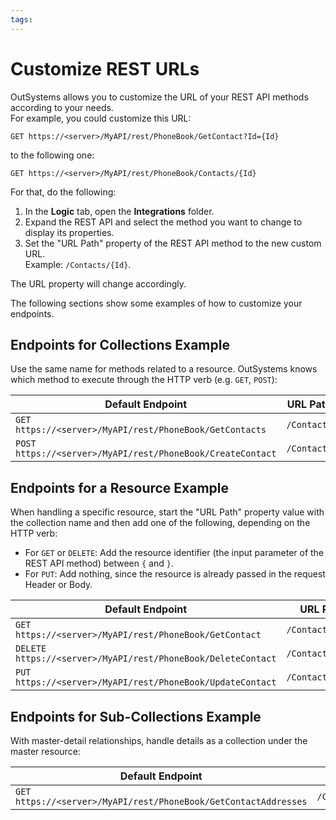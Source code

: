 ```yaml
---
tags: 
---
```


# Customize REST URLs

OutSystems allows you to customize the URL of your REST API methods according to your needs.  
For example, you could customize this URL:

`GET https://<server>/MyAPI/rest/PhoneBook/GetContact?Id={Id}`  

to the following one:

`GET https://<server>/MyAPI/rest/PhoneBook/Contacts/{Id}`

For that, do the following:

1. In the **Logic** tab, open the **Integrations** folder. 
2. Expand the REST API and select the method you want to change to display its properties. 
3. Set the "URL Path" property of the REST API method to the new custom URL.  
    Example: `/Contacts/{Id}`. 

The URL property will change accordingly.

The following sections show some examples of how to customize your endpoints.

## Endpoints for Collections Example

Use the same name for methods related to a resource. OutSystems knows which method to execute through the HTTP verb (e.g. `GET`, `POST`):

Default Endpoint | URL Path | Customized Endpoint
---|---|---
`GET https://<server>/MyAPI/rest/PhoneBook/GetContacts` | `/Contacts` | `GET https://<server>/MyAPI/rest/PhoneBook/Contacts`
`POST https://<server>/MyAPI/rest/PhoneBook/CreateContact` | `/Contacts`  | `POST https://<server>/MyAPI/rest/PhoneBook/Contacts`
  
## Endpoints for a Resource Example

When handling a specific resource, start the "URL Path" property value with the collection name and then add one of the following, depending on the HTTP verb:

* For `GET` or `DELETE`: Add the resource identifier (the input parameter of the REST API method) between `{` and `}`.
* For `PUT`: Add nothing, since the resource is already passed in the request Header or Body. 

Default Endpoint | URL Path | Customized Endpoint
---|---|---
`GET https://<server>/MyAPI/rest/PhoneBook/GetContact` | `/Contacts/{Id}`  | `GET https://<server>/MyAPI/rest/PhoneBook/Contacts/{Id}`
`DELETE https://<server>/MyAPI/rest/PhoneBook/DeleteContact` | `/Contacts/{Id}` | `DELETE https://<server>/MyAPI/rest/PhoneBook/Contacts/{Id}`
`PUT https://<server>/MyAPI/rest/PhoneBook/UpdateContact` | `/Contacts` | `PUT https://<server>/MyAPI/rest/PhoneBook/Contacts`

## Endpoints for Sub-Collections Example

With master-detail relationships, handle details as a collection under the master resource:

Default Endpoint  |  URL Path  |  Customized Endpoint  
---|---|---  
`GET https://<server>/MyAPI/rest/PhoneBook/GetContactAddresses` | `/Contacts/{Id}/Addresses` | `GET https://<server>/MyAPI/rest/PhoneBook/Contacts/{Id}/Addresses`
